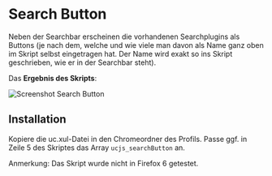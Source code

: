 # Search Button
Neben der Searchbar erscheinen die vorhandenen Searchplugins als Buttons (je nach dem, welche und wie viele man davon 
als Name ganz oben im Skript selbst eingetragen hat. Der Name wird exakt so ins Skript geschrieben, wie er in der Searchbar 
steht).

Das **Ergebnis des Skripts**:

![Screenshot Search Button](https://github.com/ardiman/userChrome.js/raw/master/searchbutton/scr_searchbutton.png)

## Installation
Kopiere die uc.xul-Datei in den Chromeordner des Profils. Passe ggf. in Zeile 5 des Skriptes das Array `ucjs_searchButton` an.

Anmerkung: Das Skript wurde nicht in Firefox 6 getestet.